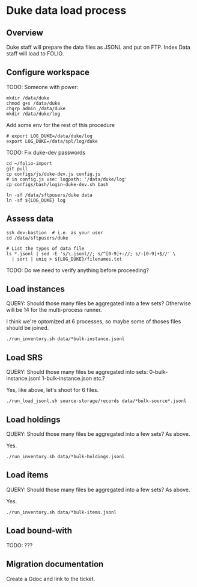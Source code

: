 # Duke data load process

## Overview

Duke staff will prepare the data files as JSONL and put on FTP.
Index Data staff will load to FOLIO.

## Configure workspace

TODO: Someone with power:
```
mkdir /data/duke
chmod g+s /data/duke
chgrp admin /data/duke
mkdir /data/duke/log
```

Add some env for the rest of this procedure
```
# export LOG_DUKE=/data/duke/log
export LOG_DUKE=/data/spl/log/duke
```

TODO: Fix duke-dev passwords

```
cd ~/folio-import
git pull
cp configs/js/duke-dev.js config.js
# in config.js use: logpath: '/data/duke/log'
cp configs/bash/login-duke-dev.sh bash

ln -sf /data/sftpusers/duke data
ln -sf ${LOG_DUKE} log
```

## Assess data

```
ssh dev-bastion  # i.e. as your user
cd /data/sftpusers/duke

# List the types of data file
ls *.jsonl | sed -E 's/\.jsonl//; s/^[0-9]+-//; s/-[0-9]+$//' \
  | sort | uniq > ${LOG_DUKE}/filenames.txt
```

TODO: Do we need to verify anything before proceeding?

## Load instances

QUERY: Should those many files be aggregated into a few sets?
Otherwise will be 14 for the multi-process runner.

I think we're optomized at 6 processes, so maybe some of thoses files should be joined.

```
./run_inventory.sh data/*bulk-instance.jsonl
```

## Load SRS

QUERY: Should those many files be aggregated into sets: 0-bulk-instance.jsonl 1-bulk-instance.json etc.?

Yes, like above, let's shoot for 6 files.

```
./run_load_jsonl.sh source-storage/records data/*bulk-source*.jsonl
```

## Load holdings

QUERY: Should those many files be aggregated into a few sets? As above.

Yes.

```
./run_inventory.sh data/*bulk-holdings.jsonl
```

## Load items

QUERY: Should those many files be aggregated into a few sets? As above.

Yes.

```
./run_inventory.sh data/*bulk-items.jsonl
```

## Load bound-with

TODO: ???

## Migration documentation

Create a Gdoc and link to the ticket.

